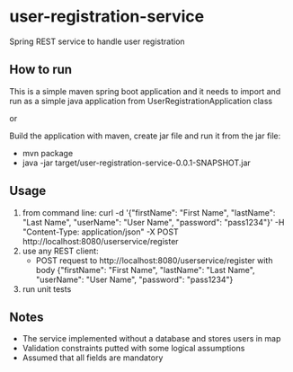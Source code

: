 # user-registration-service
Spring REST service to handle user registration


How to run
----------
This is a simple maven spring boot application and it needs to import and run as a
simple java application from UserRegistrationApplication class

or

Build the application with maven, create jar file and run it from the jar file:
- mvn package
- java -jar target/user-registration-service-0.0.1-SNAPSHOT.jar

Usage
------
1) from command line:
    curl -d '{"firstName": "First Name", "lastName": "Last Name", "userName": "User Name", "password": "pass1234"}' -H "Content-Type: application/json" -X POST  http://localhost:8080/userservice/register
2) use any REST client:
    - POST request to http://localhost:8080/userservice/register with body {"firstName": "First Name", "lastName": "Last Name", "userName": "User Name", "password": "pass1234"}
3) run unit tests


Notes
-----
- The service implemented without a database and stores users in map
- Validation constraints putted with some logical assumptions
- Assumed that all fields are mandatory